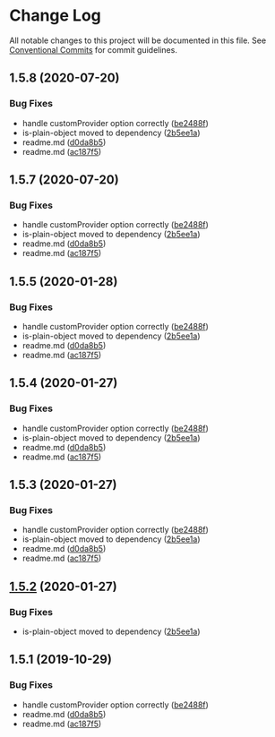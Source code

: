 # Change Log

All notable changes to this project will be documented in this file.
See [Conventional Commits](https://conventionalcommits.org) for commit guidelines.

## 1.5.8 (2020-07-20)


### Bug Fixes

* handle customProvider option correctly ([be2488f](https://github.com/trufflesuite/drizzle/commit/be2488f))
* is-plain-object moved to dependency ([2b5ee1a](https://github.com/trufflesuite/drizzle/commit/2b5ee1a))
* readme.md ([d0da8b5](https://github.com/trufflesuite/drizzle/commit/d0da8b5))
* readme.md ([ac187f5](https://github.com/trufflesuite/drizzle/commit/ac187f5))





## 1.5.7 (2020-07-20)


### Bug Fixes

* handle customProvider option correctly ([be2488f](https://github.com/trufflesuite/drizzle/commit/be2488f))
* is-plain-object moved to dependency ([2b5ee1a](https://github.com/trufflesuite/drizzle/commit/2b5ee1a))
* readme.md ([d0da8b5](https://github.com/trufflesuite/drizzle/commit/d0da8b5))
* readme.md ([ac187f5](https://github.com/trufflesuite/drizzle/commit/ac187f5))





## 1.5.5 (2020-01-28)


### Bug Fixes

* handle customProvider option correctly ([be2488f](https://github.com/trufflesuite/drizzle/commit/be2488f))
* is-plain-object moved to dependency ([2b5ee1a](https://github.com/trufflesuite/drizzle/commit/2b5ee1a))
* readme.md ([d0da8b5](https://github.com/trufflesuite/drizzle/commit/d0da8b5))
* readme.md ([ac187f5](https://github.com/trufflesuite/drizzle/commit/ac187f5))





## 1.5.4 (2020-01-27)


### Bug Fixes

* handle customProvider option correctly ([be2488f](https://github.com/trufflesuite/drizzle/commit/be2488f))
* is-plain-object moved to dependency ([2b5ee1a](https://github.com/trufflesuite/drizzle/commit/2b5ee1a))
* readme.md ([d0da8b5](https://github.com/trufflesuite/drizzle/commit/d0da8b5))
* readme.md ([ac187f5](https://github.com/trufflesuite/drizzle/commit/ac187f5))





## 1.5.3 (2020-01-27)


### Bug Fixes

* handle customProvider option correctly ([be2488f](https://github.com/trufflesuite/drizzle/commit/be2488f))
* is-plain-object moved to dependency ([2b5ee1a](https://github.com/trufflesuite/drizzle/commit/2b5ee1a))
* readme.md ([d0da8b5](https://github.com/trufflesuite/drizzle/commit/d0da8b5))
* readme.md ([ac187f5](https://github.com/trufflesuite/drizzle/commit/ac187f5))





## [1.5.2](https://github.com/trufflesuite/drizzle/compare/@drizzle/store@1.5.1...@drizzle/store@1.5.2) (2020-01-27)


### Bug Fixes

* is-plain-object moved to dependency ([2b5ee1a](https://github.com/trufflesuite/drizzle/commit/2b5ee1a))





## 1.5.1 (2019-10-29)


### Bug Fixes

* handle customProvider option correctly ([be2488f](https://github.com/trufflesuite/drizzle/commit/be2488f))
* readme.md ([d0da8b5](https://github.com/trufflesuite/drizzle/commit/d0da8b5))
* readme.md ([ac187f5](https://github.com/trufflesuite/drizzle/commit/ac187f5))
